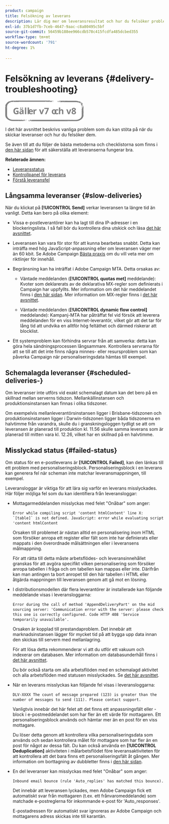 ```yaml
---
product: campaign
title: Felsökning av leverans
description: Lär dig mer om leveransresultat och hur du felsöker problem med leveransövervakning
exl-id: 37b1d7fb-7ceb-4647-9aac-c8a80495c5bf
source-git-commit: 56459b188ee966cdb578c415fcdfa485dcbed355
workflow-type: tm+mt
source-wordcount: '791'
ht-degree: 1%

---
```


# Felsökning av leverans {#delivery-troubleshooting}

![](../../assets/common.svg)

I det här avsnittet beskrivs vanliga problem som du kan stöta på när du skickar leveranser och hur du felsöker dem.

Se även till att du följer de bästa metoderna och checklistorna som finns i [den här sidan](delivery-performances.md) för att säkerställa att leveranserna fungerar bra.

**Relaterade ämnen:**

* [Leveransstatus](delivery-statuses.md)
* [Kontrollpanel för leverans](delivery-dashboard.md)
* [Förstå leveransfel](understanding-delivery-failures.md)

## Långsamma leveranser {#slow-deliveries}

När du klickat på **[!UICONTROL Send]** verkar leveransen ta längre tid än vanligt. Detta kan bero på olika element:

* Vissa e-postleverantörer kan ha lagt till dina IP-adresser i en blockeringslista. I så fall bör du kontrollera dina utskick och läsa [det här avsnittet](about-deliverability.md).

* Leveransen kan vara för stor för att kunna bearbetas snabbt. Detta kan inträffa med hög JavaScript-anpassning eller om leveransen väger mer än 60 kbit. Se Adobe Campaign [Bästa praxis](delivery-best-practices.md) om du vill veta mer om riktlinjer för innehåll.

* Begränsning kan ha inträffat i Adobe Campaign MTA. Detta orsakas av:

   * Väntade meddelanden (**[!UICONTROL quotas met]** meddelande): Kvoter som deklarerats av de deklarativa MX-regler som definierats i Campaign har uppfyllts. Mer information om det här meddelandet finns i [den här sidan](deliverability-faq.md). Mer information om MX-regler finns i [det här avsnittet](../../installation/using/email-deliverability.md#about-mx-rules).

   * Väntade meddelanden (**[!UICONTROL dynamic flow control]** meddelande): Kampanj-MTA har påträffat fel vid försök att leverera meddelanden för en viss Internet-leverantör, vilket gör att det tar för lång tid att undvika en alltför hög feltäthet och därmed riskerar att blocklist.

* Ett systemproblem kan förhindra servrar från att samverka: detta kan göra hela sändningsprocessen långsammare. Kontrollera servrarna för att se till att det inte finns några minnes- eller resursproblem som kan påverka Campaign när personaliseringsdata hämtas till exempel.

## Schemalagda leveranser {#scheduled-deliveries-}

Om leveranser inte utförs vid exakt schemalagt datum kan det bero på en skillnad mellan serverns tidszon. Mellankällinstansen och produktionsinstansen kan finnas i olika tidszoner.

Om exempelvis mellanleverantörsinstansen ligger i Brisbane-tidszonen och produktionsinstansen ligger i Darwin-tidszonen ligger båda tidszonerna en halvtimme från varandra, skulle du i granskningsloggen tydligt se att om leveransen är planerad till produktion kl. 11.56 skulle samma leverans som är planerad till mitten vara kl. 12.26, vilket har en skillnad på en halvtimme.

## Misslyckad status {#failed-status}

Om status för en e-postleverans är **[!UICONTROL Failed]**, kan den länkas till ett problem med personaliseringsblock. Personaliseringsblock i en leverans kan generera fel när scheman inte matchar leveransmappningen, till exempel.

Leveransloggar är viktiga för att lära sig varför en leverans misslyckades. Här följer möjliga fel som du kan identifiera från leveransloggar:

* Mottagarmeddelanden misslyckas med felet &quot;Onåbar&quot; som anger:

   ```
   Error while compiling script 'content htmlContent' line X: `[table]` is not defined. JavaScript: error while evaluating script 'content htmlContent
   ```

   Orsaken till problemet är nästan alltid en personalisering inom HTML som försöker anropa ett register eller fält som inte har definierats eller mappats i den överordnade målsättningen eller i leveransens målmappning.

   För att rätta till detta måste arbetsflödes- och leveransinnehållet granskas för att avgöra specifikt vilken personalisering som försöker anropa tabellen i fråga och om tabellen kan mappas eller inte. Därifrån kan man antingen ta bort anropet till den här tabellen i HTML eller åtgärda mappningen till leveransen genom att gå mot en lösning.

* I distributionsmodellen där flera leverantörer är installerade kan följande meddelande visas i leveransloggarna:

   ```
   Error during the call of method 'AppendDeliveryPart' on the mid sourcing server: 'Communication error with the server: please check this one is correctly configured. Code HTTP 408 'Service temporarily unavailable'.
   ```

   Orsaken är kopplad till prestandaproblem. Det innebär att marknadsinstansen lägger för mycket tid på att bygga upp data innan den skickas till servern med mellanlagring.

   För att lösa detta rekommenderar vi att du utför ett vakuum och indexerar om databasen. Mer information om databasunderhåll finns i [det här avsnittet](../../production/using/recommendations.md).

   Du bör också starta om alla arbetsflöden med en schemalagd aktivitet och alla arbetsflöden med statusen misslyckades. Se [det här avsnittet](../../workflow/using/scheduler.md).

* När en leverans misslyckas kan följande fel visas i leveransloggarna:

   ```
   DLV-XXXX The count of message prepared (123) is greater than the number of messages to send (111). Please contact support.
   ```

   Vanligtvis innebär det här felet att det finns ett anpassningsfält eller -block i e-postmeddelandet som har fler än ett värde för mottagaren. Ett personaliseringsblock används och hämtar mer än en post för en viss mottagare.

   Du löser detta genom att kontrollera vilka personaliseringsdata som används och sedan kontrollera målet för mottagare som har fler än en post för något av dessa fält. Du kan också använda en **[!UICONTROL Deduplication]** aktiviteten i målarbetsflödet före leveransaktiviteten för att kontrollera att det bara finns ett personaliseringsfält åt gången. Mer information om borttagning av dubbletter finns i [den här sidan](../../workflow/using/deduplication.md).

* En del leveranser kan misslyckas med felet &quot;Onåbar&quot; som anger:

   ```
   Inbound email bounce (rule 'Auto_replies' has matched this bounce).
   ```

   Det innebär att leveransen lyckades, men Adobe Campaign fick ett automatiskt svar från mottagaren (t.ex. ett frånvaromeddelande) som matchade e-postreglerna för inkommande e-post för &#39;Auto_responses&#39;.

   E-postadressen för automatiskt svar ignoreras av Adobe Campaign och mottagarens adress skickas inte till karantän.
